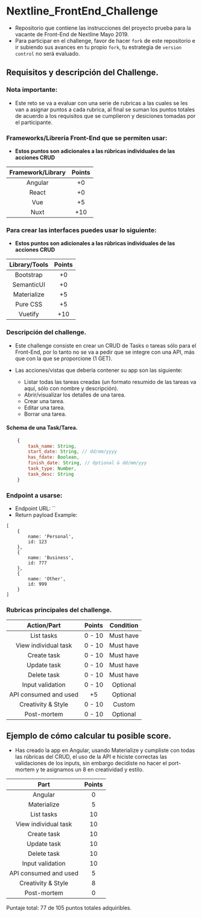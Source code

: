 # Nextline_FrontEnd_Challenge

- Repositorio que contiene las instrucciones del proyecto prueba para la vacante de Front-End de Nextline Mayo 2019.
- Para participar en el challenge, favor de hacer `fork` de este repositorio e ir subiendo sus avances en tu propio `fork`, tu estrategia de `version control` no será evaluado.

## Requisitos y descripción del Challenge.

### Nota importante:

- Este reto se va a evaluar con una serie de rubricas a las cuales se les van a asignar puntos a cada rubrica, al final se suman los puntos totales de acuerdo a los requisitos que se cumplieron y desiciones tomadas por el participante. 

### Frameworks/Librería Front-End que se permiten usar:

- **Estos puntos son adicionales a las rúbricas individuales de las acciones CRUD**

| Framework/Library | Points |
|:-----------------:|:------:|
| Angular           | +0     |
| React             | +0     |
| Vue               | +5     |
| Nuxt              | +10    |




### Para crear las interfaces puedes usar lo siguiente:

- **Estos puntos son adicionales a las rúbricas individuales de las acciones CRUD**

| Library/Tools     | Points |
|:-----------------:|:------:|
| Bootstrap         | +0     |
| SemanticUI        | +0     |
| Materialize       | +5     |
| Pure CSS          | +5     |
| Vuetify           | +10    |

### Descripción del challenge.

- Este challenge consiste en crear un CRUD de Tasks o tareas sólo para el Front-End, por lo tanto no se va a pedir que se integre con una API, más que con la que se proporcione (1 GET).

- Las acciones/vistas que debería contener su app son las siguiente:
    - Listar todas las tareas creadas (un formato resumido de las tareas va aquí, sólo con nombre y descripción).
    - Abrir/visualizar los detalles de una tarea.
    - Crear una tarea.
    - Editar una tarea.
    - Borrar una tarea.

#### Schema de una Task/Tarea.
```js
    {
        task_name: String,
        start_date: String, // dd/mm/yyyy
        has_fdate: Boolean,
        finish_date: String, // Optional & dd/mm/yyy
        task_type: Number,
        task_desc: String
    }
```

### Endpoint a usarse:

- Endpoint URL: ``
- Return payload Example: 

```
[
    {
        name: 'Personal',
        id: 123
    },
    {
        name: 'Business',
        id: 777
    },
    {
        name: 'Other',
        id: 999
    }
]
```

### Rubricas principales del challenge.

| Action/Part           | Points | Condition |
|:---------------------:|:------:|:---------:|
| List tasks            | 0 - 10 | Must have |
| View individual task  | 0 - 10 | Must have |
| Create task           | 0 - 10 | Must have |
| Update task           | 0 - 10 | Must have |
| Delete task           | 0 - 10 | Must have |
| Input validation      | 0 - 10 | Optional  |
| API consumed and used | +5     | Optional  |
| Creativity & Style    | 0 - 10 | Custom    |
| Post-mortem           | 0 - 10 | Optional  |

## Ejemplo de cómo calcular tu posible score.

- Has creado la app en Angular, usando Materialize y cumpliste con todas las rúbricas del CRUD, el uso de la API e hiciste correctas las validaciones de los inputs, sin embargo decidiste no hacer el port-mortem y te asignamos un 8 en creatividad y estilo.

| Part                  | Points |
|:---------------------:|:------:|
| Angular               | 0      |
| Materialize           | 5      |
| List tasks            | 10     |
| View individual task  | 10     |
| Create task           | 10     |
| Update task           | 10     |
| Delete task           | 10     |
| Input validation      | 10     |
| API consumed and used | 5      |
| Creativity & Style    | 8      |
| Post-mortem           | 0      |

Puntaje total: 77 de 105 puntos totales adquiribles.